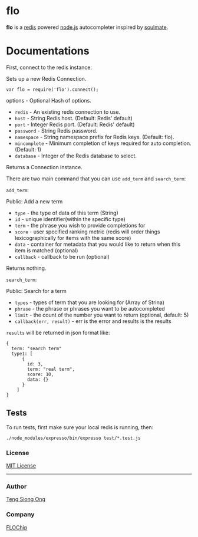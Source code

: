 flo
===
**flo** is a [redis](http://redis.io) powered [node.js](http://nodejs.org) autocompleter inspired by [soulmate](https://github.com/seatgeek/soulmate).

Documentations
==============

First, connect to the redis instance:

Sets up a new Redis Connection.

    var flo = require('flo').connect();

options - Optional Hash of options.

* `redis`       - An existing redis connection to use.
* `host`        - String Redis host. (Default: Redis' default)
* `port`        - Integer Redis port. (Default: Redis' default)
* `password`    - String Redis password.
* `namespace`   - String namespace prefix for Redis keys. (Default: flo).
* `mincomplete` - Minimum completion of keys required for auto completion. (Default: 1)
* `database`    - Integer of the Redis database to select.

Returns a Connection instance.

There are two main command that you can use `add_term` and `search_term`:

`add_term`:

Public: Add a new term

* `type`     - the type of data of this term (String)
* `id`       - unique identifier(within the specific type)
* `term`     - the phrase you wish to provide completions for
* `score`    - user specified ranking metric (redis will order things lexicographically for items with the same score)
* `data`     - container for metadata that you would like to return when this item is matched (optional)
* `callback` - callback to be run (optional)

Returns nothing.

`search_term`:

Public: Search for a term

* `types` - types of term that you are looking for (Array of Strina)
* `phrase` - the phrase or phrases you want to be autocompleted
* `limit` - the count of the number you want to return (optional, default: 5)
* `callback(err, result)` - err is the error and results is the results

`results` will be returned in json format like:

    {
      term: "search term"
      type1: [
          {
            id: 3,
            term: "real term",
            score: 10,
            data: {}
          }
        ]
    }

## Tests
To run tests, first make sure your local redis is running, then:

    ./node_modules/expresso/bin/expresso test/*.test.js

### License
[MIT License](https://github.com/FLOChip/flo/blob/master/LICENSE)

---
### Author
[Teng Siong Ong](https://github.com/siong1987/)

### Company
[FLOChip](http://flochip.com)
